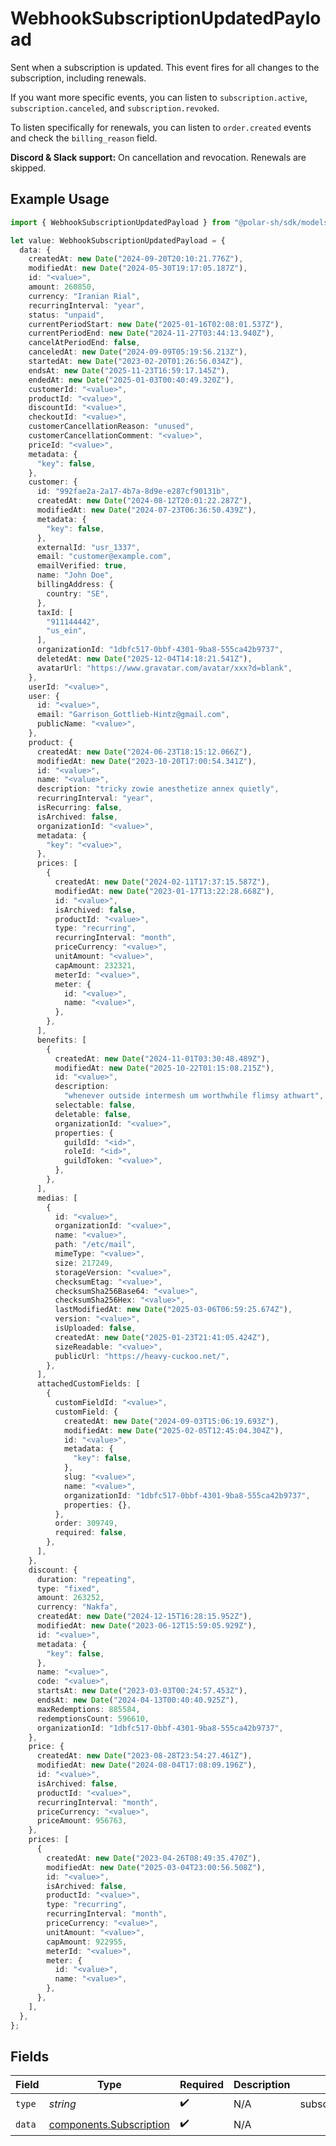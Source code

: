 # WebhookSubscriptionUpdatedPayload

Sent when a subscription is updated. This event fires for all changes to the subscription, including renewals.

If you want more specific events, you can listen to `subscription.active`, `subscription.canceled`, and `subscription.revoked`.

To listen specifically for renewals, you can listen to `order.created` events and check the `billing_reason` field.

**Discord & Slack support:** On cancellation and revocation. Renewals are skipped.

## Example Usage

```typescript
import { WebhookSubscriptionUpdatedPayload } from "@polar-sh/sdk/models/components/webhooksubscriptionupdatedpayload.js";

let value: WebhookSubscriptionUpdatedPayload = {
  data: {
    createdAt: new Date("2024-09-20T20:10:21.776Z"),
    modifiedAt: new Date("2024-05-30T19:17:05.187Z"),
    id: "<value>",
    amount: 260850,
    currency: "Iranian Rial",
    recurringInterval: "year",
    status: "unpaid",
    currentPeriodStart: new Date("2025-01-16T02:08:01.537Z"),
    currentPeriodEnd: new Date("2024-11-27T03:44:13.940Z"),
    cancelAtPeriodEnd: false,
    canceledAt: new Date("2024-09-09T05:19:56.213Z"),
    startedAt: new Date("2023-02-20T01:26:56.034Z"),
    endsAt: new Date("2025-11-23T16:59:17.145Z"),
    endedAt: new Date("2025-01-03T00:40:49.320Z"),
    customerId: "<value>",
    productId: "<value>",
    discountId: "<value>",
    checkoutId: "<value>",
    customerCancellationReason: "unused",
    customerCancellationComment: "<value>",
    priceId: "<value>",
    metadata: {
      "key": false,
    },
    customer: {
      id: "992fae2a-2a17-4b7a-8d9e-e287cf90131b",
      createdAt: new Date("2024-08-12T20:01:22.287Z"),
      modifiedAt: new Date("2024-07-23T06:36:50.439Z"),
      metadata: {
        "key": false,
      },
      externalId: "usr_1337",
      email: "customer@example.com",
      emailVerified: true,
      name: "John Doe",
      billingAddress: {
        country: "SE",
      },
      taxId: [
        "911144442",
        "us_ein",
      ],
      organizationId: "1dbfc517-0bbf-4301-9ba8-555ca42b9737",
      deletedAt: new Date("2025-12-04T14:18:21.541Z"),
      avatarUrl: "https://www.gravatar.com/avatar/xxx?d=blank",
    },
    userId: "<value>",
    user: {
      id: "<value>",
      email: "Garrison_Gottlieb-Hintz@gmail.com",
      publicName: "<value>",
    },
    product: {
      createdAt: new Date("2024-06-23T18:15:12.066Z"),
      modifiedAt: new Date("2023-10-20T17:00:54.341Z"),
      id: "<value>",
      name: "<value>",
      description: "tricky zowie anesthetize annex quietly",
      recurringInterval: "year",
      isRecurring: false,
      isArchived: false,
      organizationId: "<value>",
      metadata: {
        "key": "<value>",
      },
      prices: [
        {
          createdAt: new Date("2024-02-11T17:37:15.587Z"),
          modifiedAt: new Date("2023-01-17T13:22:28.668Z"),
          id: "<value>",
          isArchived: false,
          productId: "<value>",
          type: "recurring",
          recurringInterval: "month",
          priceCurrency: "<value>",
          unitAmount: "<value>",
          capAmount: 232321,
          meterId: "<value>",
          meter: {
            id: "<value>",
            name: "<value>",
          },
        },
      ],
      benefits: [
        {
          createdAt: new Date("2024-11-01T03:30:48.489Z"),
          modifiedAt: new Date("2025-10-22T01:15:08.215Z"),
          id: "<value>",
          description:
            "whenever outside intermesh um worthwhile flimsy athwart",
          selectable: false,
          deletable: false,
          organizationId: "<value>",
          properties: {
            guildId: "<id>",
            roleId: "<id>",
            guildToken: "<value>",
          },
        },
      ],
      medias: [
        {
          id: "<value>",
          organizationId: "<value>",
          name: "<value>",
          path: "/etc/mail",
          mimeType: "<value>",
          size: 217249,
          storageVersion: "<value>",
          checksumEtag: "<value>",
          checksumSha256Base64: "<value>",
          checksumSha256Hex: "<value>",
          lastModifiedAt: new Date("2025-03-06T06:59:25.674Z"),
          version: "<value>",
          isUploaded: false,
          createdAt: new Date("2025-01-23T21:41:05.424Z"),
          sizeReadable: "<value>",
          publicUrl: "https://heavy-cuckoo.net/",
        },
      ],
      attachedCustomFields: [
        {
          customFieldId: "<value>",
          customField: {
            createdAt: new Date("2024-09-03T15:06:19.693Z"),
            modifiedAt: new Date("2025-02-05T12:45:04.304Z"),
            id: "<value>",
            metadata: {
              "key": false,
            },
            slug: "<value>",
            name: "<value>",
            organizationId: "1dbfc517-0bbf-4301-9ba8-555ca42b9737",
            properties: {},
          },
          order: 309749,
          required: false,
        },
      ],
    },
    discount: {
      duration: "repeating",
      type: "fixed",
      amount: 263252,
      currency: "Nakfa",
      createdAt: new Date("2024-12-15T16:28:15.952Z"),
      modifiedAt: new Date("2023-06-12T15:59:05.929Z"),
      id: "<value>",
      metadata: {
        "key": false,
      },
      name: "<value>",
      code: "<value>",
      startsAt: new Date("2023-03-03T00:24:57.453Z"),
      endsAt: new Date("2024-04-13T00:40:40.925Z"),
      maxRedemptions: 885584,
      redemptionsCount: 596610,
      organizationId: "1dbfc517-0bbf-4301-9ba8-555ca42b9737",
    },
    price: {
      createdAt: new Date("2023-08-28T23:54:27.461Z"),
      modifiedAt: new Date("2024-08-04T17:08:09.196Z"),
      id: "<value>",
      isArchived: false,
      productId: "<value>",
      recurringInterval: "month",
      priceCurrency: "<value>",
      priceAmount: 956763,
    },
    prices: [
      {
        createdAt: new Date("2023-04-26T08:49:35.470Z"),
        modifiedAt: new Date("2025-03-04T23:00:56.508Z"),
        id: "<value>",
        isArchived: false,
        productId: "<value>",
        type: "recurring",
        recurringInterval: "month",
        priceCurrency: "<value>",
        unitAmount: "<value>",
        capAmount: 922955,
        meterId: "<value>",
        meter: {
          id: "<value>",
          name: "<value>",
        },
      },
    ],
  },
};
```

## Fields

| Field                                                              | Type                                                               | Required                                                           | Description                                                        | Example                                                            |
| ------------------------------------------------------------------ | ------------------------------------------------------------------ | ------------------------------------------------------------------ | ------------------------------------------------------------------ | ------------------------------------------------------------------ |
| `type`                                                             | *string*                                                           | :heavy_check_mark:                                                 | N/A                                                                | subscription.updated                                               |
| `data`                                                             | [components.Subscription](../../models/components/subscription.md) | :heavy_check_mark:                                                 | N/A                                                                |                                                                    |